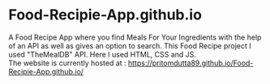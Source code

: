 # Food-Recipie-App.github.io
A Food Recipe App where you find Meals For Your Ingredients with the help of an API as well as gives an option to search. This Food Recipe project I used "TheMealDB" API. Here I used HTML, CSS and JS. <br/>
The website is currently hosted at : https://pritomdutta89.github.io/Food-Recipie-App.github.io/

